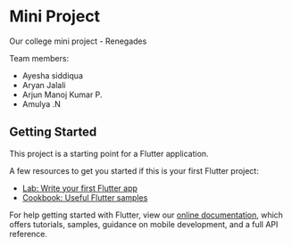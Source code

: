 # Mini Project

Our college mini project - Renegades

Team members:
  - Ayesha siddiqua
  - Aryan Jalali
  - Arjun Manoj Kumar P.
  - Amulya .N

## Getting Started

This project is a starting point for a Flutter application.

A few resources to get you started if this is your first Flutter project:

- [Lab: Write your first Flutter app](https://flutter.dev/docs/get-started/codelab)
- [Cookbook: Useful Flutter samples](https://flutter.dev/docs/cookbook)

For help getting started with Flutter, view our
[online documentation](https://flutter.dev/docs), which offers tutorials,
samples, guidance on mobile development, and a full API reference.
